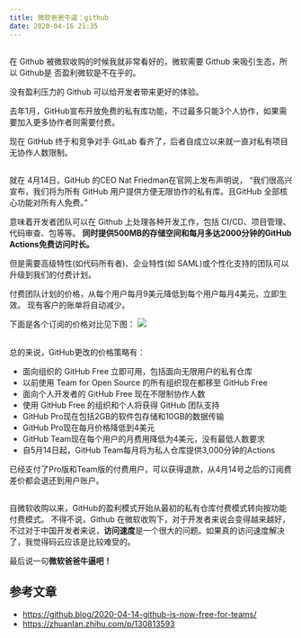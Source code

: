 ```yaml
---
title: 微软爸爸牛逼：github
date: 2020-04-16 21:35
---
```

## 
在 Github 被微软收购的时候我就非常看好的，微软需要 Github 来吸引生态，所以 Github是 否盈利微软是不在乎的。

没有盈利压力的 Github 可以给开发者带来更好的体验。

去年1月，GitHub宣布开放免费的私有库功能，不过最多只能3个人协作，如果需要加入更多协作者则需要付费。

现在 GitHub 终于和竞争对手 GitLab 看齐了，后者自成立以来就一直对私有项目无协作人数限制。

## 
就在 4月14日，GitHub 的CEO Nat Friedman在官网上发布声明说， “我们很高兴宣布，我们将为所有 GitHub 用户提供方便无限协作的私有库。且GitHub 全部核心功能对所有人免费。”

意味着开发者团队可以在 Github 上处理各种开发工作，包括 CI/CD、项目管理、代码审查、包等等。 **同时提供500MB的存储空间和每月多达2000分钟的GitHub Actions免费访问时长。**

但是需要高级特性(如代码所有者)、企业特性(如 SAML)或个性化支持的团队可以升级到我们的付费计划。

付费团队计划的价格，从每个用户每月9美元降低到每个用户每月4美元，立即生效。 现有客户的账单将自动减少。

下面是各个订阅的价格对比见下图：
![](http://imgs.taoweng.site/2020-04-16-141142.jpg)

## 
总的来说，GitHub更改的价格策略有：

- 面向组织的 GitHub Free 立即可用，包括面向无限用户的私有仓库
- 以前使用 Team for Open Source 的所有组织现在都移至 GitHub Free
- 面向个人开发者的 GitHub Free 现在不限制协作人数
- 使用 GitHub Free 的组织和个人将获得 GitHub 团队支持
- GitHub Pro现在包括2GB的软件包存储和10GB的数据传输
- GitHub Pro现在每月价格降低到4美元
- GitHub Team现在每个用户的月费用降低为4美元，没有最低人数要求
- 自5月14日起，GitHub Team每月将为私人仓库提供3,000分钟的Actions

已经支付了Pro版和Team版的付费用户，可以获得退款，从4月14号之后的订阅费差价都会退还到用户账户。

## 
自微软收购以来，GitHub的盈利模式开始从最初的私有仓库付费模式转向按功能付费模式。
不得不说，Github 在微软收购下，对于开发者来说会变得越来越好，不过对于中国开发者来说，**访问速度**是一个很大的问题。如果真的访问速度解决了，我觉得码云应该是比较难受的。

最后说一句**微软爸爸牛逼吧！**
## 参考文章
- https://github.blog/2020-04-14-github-is-now-free-for-teams/
- https://zhuanlan.zhihu.com/p/130813593
